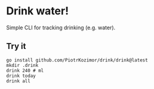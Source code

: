 # Drink water!

Simple CLI for tracking drinking (e.g. water).

## Try it
```
go install github.com/PiotrKozimor/drink/drink@latest
mkdir .drink
drink 240 # ml
drink today
drink all
```